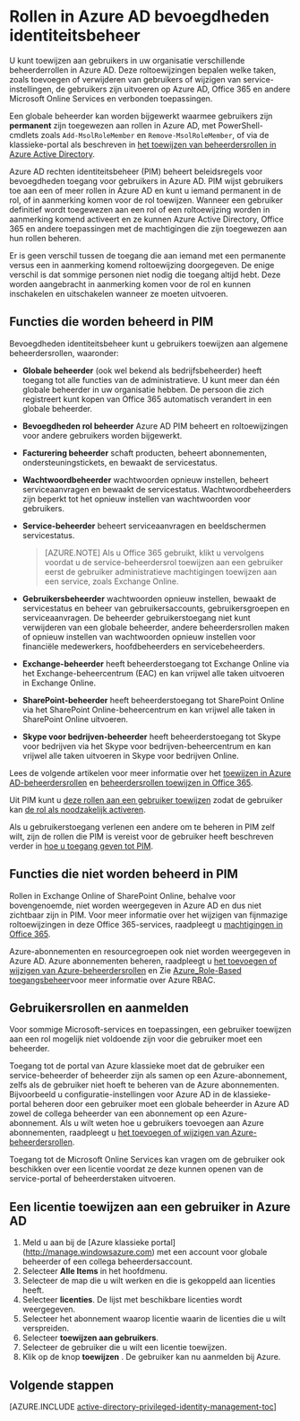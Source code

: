 <properties
   pageTitle="Rollen in PIM | Microsoft Azure"
   description="Informatie over welke functies worden gebruikt voor bevoegdheden identiteiten met de extensie bevoegdheden identiteitsbeheer Azure."
   services="active-directory"
   documentationCenter=""
   authors="kgremban"
   manager="femila"
   editor=""/>

<tags
   ms.service="active-directory"
   ms.devlang="na"
   ms.topic="article"
   ms.tgt_pltfrm="na"
   ms.workload="identity"
   ms.date="07/01/2016"
   ms.author="kgremban"/>

# <a name="roles-in-azure-ad-privileged-identity-management"></a>Rollen in Azure AD bevoegdheden identiteitsbeheer

<!-- **PLACEHOLDER: Need description of how this works. Azure PIM uses roles from MSODS objects.**-->

U kunt toewijzen aan gebruikers in uw organisatie verschillende beheerderrollen in Azure AD. Deze roltoewijzingen bepalen welke taken, zoals toevoegen of verwijderen van gebruikers of wijzigen van service-instellingen, de gebruikers zijn uitvoeren op Azure AD, Office 365 en andere Microsoft Online Services en verbonden toepassingen.  

Een globale beheerder kan worden bijgewerkt waarmee gebruikers zijn **permanent** zijn toegewezen aan rollen in Azure AD, met PowerShell-cmdlets zoals `Add-MsolRoleMember` en `Remove-MsolRoleMember`, of via de klassieke-portal als beschreven in [het toewijzen van beheerdersrollen in Azure Active Directory](active-directory-assign-admin-roles.md).

Azure AD rechten identiteitsbeheer (PIM) beheert beleidsregels voor bevoegdheden toegang voor gebruikers in Azure AD. PIM wijst gebruikers toe aan een of meer rollen in Azure AD en kunt u iemand permanent in de rol, of in aanmerking komen voor de rol toewijzen. Wanneer een gebruiker definitief wordt toegewezen aan een rol of een roltoewijzing worden in aanmerking komend activeert en ze kunnen Azure Active Directory, Office 365 en andere toepassingen met de machtigingen die zijn toegewezen aan hun rollen beheren.

Er is geen verschil tussen de toegang die aan iemand met een permanente versus een in aanmerking komend roltoewijzing doorgegeven. De enige verschil is dat sommige personen niet nodig die toegang altijd hebt. Deze worden aangebracht in aanmerking komen voor de rol en kunnen inschakelen en uitschakelen wanneer ze moeten uitvoeren.

## <a name="roles-managed-in-pim"></a>Functies die worden beheerd in PIM

Bevoegdheden identiteitsbeheer kunt u gebruikers toewijzen aan algemene beheerdersrollen, waaronder:


- **Globale beheerder** (ook wel bekend als bedrijfsbeheerder) heeft toegang tot alle functies van de administratieve. U kunt meer dan één globale beheerder in uw organisatie hebben. De persoon die zich registreert kunt kopen van Office 365 automatisch verandert in een globale beheerder.
- **Bevoegdheden rol beheerder** Azure AD PIM beheert en roltoewijzingen voor andere gebruikers worden bijgewerkt.  
- **Facturering beheerder** schaft producten, beheert abonnementen, ondersteuningstickets, en bewaakt de servicestatus.
- **Wachtwoordbeheerder** wachtwoorden opnieuw instellen, beheert serviceaanvragen en bewaakt de servicestatus. Wachtwoordbeheerders zijn beperkt tot het opnieuw instellen van wachtwoorden voor gebruikers.
- **Service-beheerder** beheert serviceaanvragen en beeldschermen servicestatus.

  > [AZURE.NOTE] Als u Office 365 gebruikt, klikt u vervolgens voordat u de service-beheerdersrol toewijzen aan een gebruiker eerst de gebruiker administratieve machtigingen toewijzen aan een service, zoals Exchange Online.

- **Gebruikersbeheerder** wachtwoorden opnieuw instellen, bewaakt de servicestatus en beheer van gebruikersaccounts, gebruikersgroepen en serviceaanvragen. De beheerder gebruikerstoegang niet kunt verwijderen van een globale beheerder, andere beheerdersrollen maken of opnieuw instellen van wachtwoorden opnieuw instellen voor financiële medewerkers, hoofdbeheerders en servicebeheerders.
- **Exchange-beheerder** heeft beheerderstoegang tot Exchange Online via het Exchange-beheercentrum (EAC) en kan vrijwel alle taken uitvoeren in Exchange Online.
- **SharePoint-beheerder** heeft beheerderstoegang tot SharePoint Online via het SharePoint Online-beheercentrum en kan vrijwel alle taken in SharePoint Online uitvoeren.
- **Skype voor bedrijven-beheerder** heeft beheerderstoegang tot Skype voor bedrijven via het Skype voor bedrijven-beheercentrum en kan vrijwel alle taken uitvoeren in Skype voor bedrijven Online.

Lees de volgende artikelen voor meer informatie over het [toewijzen in Azure AD-beheerdersrollen](active-directory-assign-admin-roles.md) en [beheerdersrollen toewijzen in Office 365](https://support.office.com/article/Assigning-admin-roles-in-Office-365-eac4d046-1afd-4f1a-85fc-8219c79e1504).

<!--**PLACEHOLDER: The above article may not be the one we want since PIM gets roles from places other that Office 365**-->


Uit PIM kunt u [deze rollen aan een gebruiker toewijzen](active-directory-privileged-identity-management-how-to-add-role-to-user.md) zodat de gebruiker kan [de rol als noodzakelijk activeren](active-directory-privileged-identity-management-how-to-activate-role.md).

Als u gebruikerstoegang verlenen een andere om te beheren in PIM zelf wilt, zijn de rollen die PIM is vereist voor de gebruiker heeft beschreven verder in [hoe u toegang geven tot PIM](active-directory-privileged-identity-management-how-to-give-access-to-pim.md).


<!-- ## The PIM Security Administrator Role **PLACEHOLDER: Need description of the Security Administrator role.**-->

## <a name="roles-not-managed-in-pim"></a>Functies die niet worden beheerd in PIM

Rollen in Exchange Online of SharePoint Online, behalve voor bovengenoemde, niet worden weergegeven in Azure AD en dus niet zichtbaar zijn in PIM. Voor meer informatie over het wijzigen van fijnmazige roltoewijzingen in deze Office 365-services, raadpleegt u [machtigingen in Office 365](https://support.office.com/article/Permissions-in-Office-365-da585eea-f576-4f55-a1e0-87090b6aaa9d).

Azure-abonnementen en resourcegroepen ook niet worden weergegeven in Azure AD. Azure abonnementen beheren, raadpleegt u [het toevoegen of wijzigen van Azure-beheerdersrollen](../billing-add-change-azure-subscription-administrator.md) en Zie [Azure_Role-Based toegangsbeheer](role-based-access-control-configure.md)voor meer informatie over Azure RBAC.

<!--**The above links might be replaced by ones that are from within this documentation repository **-->


## <a name="user-roles-and-signing-in"></a>Gebruikersrollen en aanmelden
Voor sommige Microsoft-services en toepassingen, een gebruiker toewijzen aan een rol mogelijk niet voldoende zijn voor die gebruiker moet een beheerder.

Toegang tot de portal van Azure klassieke moet dat de gebruiker een service-beheerder of beheerder zijn als samen op een Azure-abonnement, zelfs als de gebruiker niet hoeft te beheren van de Azure abonnementen.  Bijvoorbeeld u configuratie-instellingen voor Azure AD in de klassieke-portal beheren door een gebruiker moet een globale beheerder in Azure AD zowel de collega beheerder van een abonnement op een Azure-abonnement.  Als u wilt weten hoe u gebruikers toevoegen aan Azure abonnementen, raadpleegt u [het toevoegen of wijzigen van Azure-beheerdersrollen](../billing-add-change-azure-subscription-administrator.md).

Toegang tot de Microsoft Online Services kan vragen om de gebruiker ook beschikken over een licentie voordat ze deze kunnen openen van de service-portal of beheerderstaken uitvoeren.

## <a name="assign-a-license-to-a-user-in-azure-ad"></a>Een licentie toewijzen aan een gebruiker in Azure AD

1. Meld u aan bij de [Azure klassieke portal] (http://manage.windowsazure.com) met een account voor globale beheerder of een collega beheerdersaccount.
2. Selecteer **Alle Items** in het hoofdmenu.
3. Selecteer de map die u wilt werken en die is gekoppeld aan licenties heeft.
4. Selecteer **licenties**. De lijst met beschikbare licenties wordt weergegeven.
5. Selecteer het abonnement waarop licentie waarin de licenties die u wilt verspreiden.
6. Selecteer **toewijzen aan gebruikers**.
7. Selecteer de gebruiker die u wilt een licentie toewijzen.
8. Klik op de knop **toewijzen** .  De gebruiker kan nu aanmelden bij Azure.

<!--Every topic should have next steps and links to the next logical set of content to keep the customer engaged-->
## <a name="next-steps"></a>Volgende stappen
[AZURE.INCLUDE [active-directory-privileged-identity-management-toc](../../includes/active-directory-privileged-identity-management-toc.md)]

